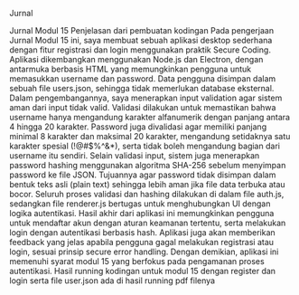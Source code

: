 Jurnal

Jurnal Modul 15
Penjelasan dari pembuatan kodingan
Pada pengerjaan Jurnal Modul 15 ini, saya membuat sebuah aplikasi desktop sederhana dengan fitur
registrasi dan login menggunakan praktik Secure Coding. Aplikasi dikembangkan menggunakan
Node.js dan Electron, dengan antarmuka berbasis HTML yang memungkinkan pengguna untuk
memasukkan username dan password. Data pengguna disimpan dalam sebuah file users.json,
sehingga tidak memerlukan database eksternal.
Dalam pengembangannya, saya menerapkan input validation agar sistem aman dari input tidak valid.
Validasi dilakukan untuk memastikan bahwa username hanya mengandung karakter alfanumerik
dengan panjang antara 4 hingga 20 karakter. Password juga divalidasi agar memiliki panjang minimal
8 karakter dan maksimal 20 karakter, mengandung setidaknya satu karakter spesial (!@#$%^&*), serta
tidak boleh mengandung bagian dari username itu sendiri.
Selain validasi input, sistem juga menerapkan password hashing menggunakan algoritma SHA-256
sebelum menyimpan password ke file JSON. Tujuannya agar password tidak disimpan dalam bentuk
teks asli (plain text) sehingga lebih aman jika file data terbuka atau bocor. Seluruh proses validasi dan
hashing dilakukan di dalam file auth.js, sedangkan file renderer.js bertugas untuk menghubungkan UI
dengan logika autentikasi.
Hasil akhir dari aplikasi ini memungkinkan pengguna untuk mendaftar akun dengan aturan keamanan
tertentu, serta melakukan login dengan autentikasi berbasis hash. Aplikasi juga akan memberikan
feedback yang jelas apabila pengguna gagal melakukan registrasi atau login, sesuai prinsip secure error
handling. Dengan demikian, aplikasi ini memenuhi syarat modul 15 yang berfokus pada pengamanan
proses autentikasi.
Hasil running kodingan untuk modul 15 dengan register dan login serta file user.json ada di hasil running pdf filenya